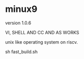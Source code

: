 # minux9

version 1.0.6

VI, SHELL AND CC AND AS WORKS

unix like operating system on riscv.

sh fast_build.sh 


